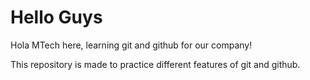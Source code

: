 # Hello Guys

Hola
MTech here, learning git and github for our company!

This repository is made to practice different features of git and github.
